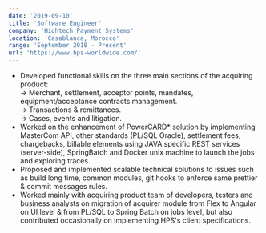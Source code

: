 ```yaml
---
date: '2019-09-10'
title: 'Software Engineer'
company: 'Hightech Payment Systems'
location: 'Casablanca, Morocco'
range: 'September 2018 - Present'
url: 'https://www.hps-worldwide.com/'
---
```


- Developed functional skills on the three main sections of the acquiring product:<br/>
  -> Merchant, settlement, acceptor points, mandates, equipment/acceptance contracts management.<br/>
  -> Transactions & remittances.<br/>
  -> Cases, events and litigation.
- Worked on the enhancement of PowerCARD\* solution by implementing MasterCom API, other standards (PL/SQL Oracle), settlement fees, chargebacks, billable elements using JAVA specific REST services (server-side), SpringBatch and Docker unix machine to launch the jobs and exploring traces.
- Proposed and implemented scalable technical solutions to issues such as build long time,
  common modules, git hooks to enforce same prettier & commit messages rules.
- Worked mainly with acquiring product team of developers, testers and business analysts
  on migration of acquirer module from Flex to Angular on UI level & from PL/SQL to Spring
  Batch on jobs level, but also contributed occasionally on implementing HPS's client specifications.
